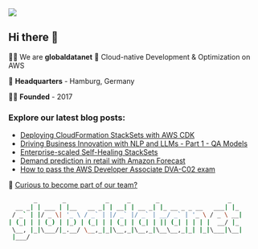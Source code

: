 <img src='https://github.com/globaldatanet/.github/raw/main/profile/logo.png'/>

## Hi there 👋

🙋‍♀️ We are **globaldatanet** 💜 Cloud-native Development & Optimization on AWS

🌈 **Headquarters** - Hamburg, Germany

👩‍💻 **Founded** - 2017

### Explore our latest blog posts:

<!--START_SECTION:techblog-->
* [Deploying CloudFormation StackSets with AWS CDK](https:&#x2F;&#x2F;globaldatanet.com&#x2F;tech-blog&#x2F;deploying-cloudformation-stacksets-with-aws-cdk)
* [Driving Business Innovation with NLP and LLMs - Part 1 - QA Models](https:&#x2F;&#x2F;globaldatanet.com&#x2F;tech-blog&#x2F;driving-business-innovation-with-nlp-and-llms---part-1---qa-models)
* [Enterprise-scaled Self-Healing StackSets](https:&#x2F;&#x2F;globaldatanet.com&#x2F;tech-blog&#x2F;enterprise-scaled-self-healing-stacksets)
* [Demand prediction in retail with Amazon Forecast](https:&#x2F;&#x2F;globaldatanet.com&#x2F;tech-blog&#x2F;demand-prediction-in-retail-with-amazon-forecast)
* [How to pass the AWS Developer Associate DVA-C02 exam](https:&#x2F;&#x2F;globaldatanet.com&#x2F;tech-blog&#x2F;how-to-pass-the-aws-developer-associate-dva-c02-exam)
<!--END_SECTION:techblog-->

👾 [Curious to become part of our team?](https://globaldatanet.com/careers)

```bash
       _       _           _     _       _                   _   
  __ _| | ___ | |__   __ _| | __| | __ _| |_ __ _ _ __   ___| |_ 
 / _` | |/ _ \| '_ \ / _` | |/ _` |/ _` | __/ _` | '_ \ / _ \ __|
| (_| | | (_) | |_) | (_| | | (_| | (_| | || (_| | | | |  __/ |_ 
 \__, |_|\___/|_.__/ \__,_|_|\__,_|\__,_|\__\__,_|_| |_|\___|\__|
 |___/                                                           

```
